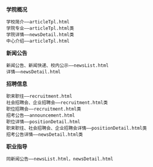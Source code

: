 
**学院概况**
 
    学校简介——articleTpl.html
    学院专业——articleTpl.html类
    学院详情——newsDetail.html类
    中心介绍——articleTpl.html
    
**新闻公告**
    
    新闻公告、新闻快递、校内公示——newsList.html
    详情——newsDetail.html
**招聘信息**
    
    职来职往——recruitment.html
    社会招聘会、企业招聘会——recruitment.html类
    职位招聘会——recruitment.html类
    招考公告——announcement.html
    职位详情——positionDetail.html
    职来职往、社会招聘会、企业招聘会详情——positionDetail.html类
    招考公告详情——newsDetail.html类
    
**职业指导**

    同新闻公告——newsList.html，newsDetail.html
    

                          